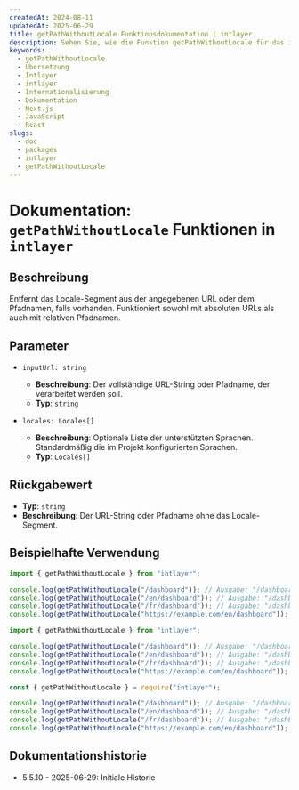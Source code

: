```yaml
---
createdAt: 2024-08-11
updatedAt: 2025-06-29
title: getPathWithoutLocale Funktionsdokumentation | intlayer
description: Sehen Sie, wie die Funktion getPathWithoutLocale für das intlayer-Paket verwendet wird
keywords:
  - getPathWithoutLocale
  - Übersetzung
  - Intlayer
  - intlayer
  - Internationalisierung
  - Dokumentation
  - Next.js
  - JavaScript
  - React
slugs:
  - doc
  - packages
  - intlayer
  - getPathWithoutLocale
---
```


# Dokumentation: `getPathWithoutLocale` Funktionen in `intlayer`

## Beschreibung

Entfernt das Locale-Segment aus der angegebenen URL oder dem Pfadnamen, falls vorhanden. Funktioniert sowohl mit absoluten URLs als auch mit relativen Pfadnamen.

## Parameter

- `inputUrl: string`

  - **Beschreibung**: Der vollständige URL-String oder Pfadname, der verarbeitet werden soll.
  - **Typ**: `string`

- `locales: Locales[]`
  - **Beschreibung**: Optionale Liste der unterstützten Sprachen. Standardmäßig die im Projekt konfigurierten Sprachen.
  - **Typ**: `Locales[]`

## Rückgabewert

- **Typ**: `string`
- **Beschreibung**: Der URL-String oder Pfadname ohne das Locale-Segment.

## Beispielhafte Verwendung

```typescript codeFormat="typescript"
import { getPathWithoutLocale } from "intlayer";

console.log(getPathWithoutLocale("/dashboard")); // Ausgabe: "/dashboard"
console.log(getPathWithoutLocale("/en/dashboard")); // Ausgabe: "/dashboard"
console.log(getPathWithoutLocale("/fr/dashboard")); // Ausgabe: "/dashboard"
console.log(getPathWithoutLocale("https://example.com/en/dashboard")); // Ausgabe: "https://example.com/dashboard"
```

```javascript codeFormat="esm"
import { getPathWithoutLocale } from "intlayer";

console.log(getPathWithoutLocale("/dashboard")); // Ausgabe: "/dashboard"
console.log(getPathWithoutLocale("/en/dashboard")); // Ausgabe: "/dashboard"
console.log(getPathWithoutLocale("/fr/dashboard")); // Ausgabe: "/dashboard"
console.log(getPathWithoutLocale("https://example.com/en/dashboard")); // Ausgabe: "https://example.com/dashboard"
```

```javascript codeFormat="commonjs"
const { getPathWithoutLocale } = require("intlayer");

console.log(getPathWithoutLocale("/dashboard")); // Ausgabe: "/dashboard"
console.log(getPathWithoutLocale("/en/dashboard")); // Ausgabe: "/dashboard"
console.log(getPathWithoutLocale("/fr/dashboard")); // Ausgabe: "/dashboard"
console.log(getPathWithoutLocale("https://example.com/en/dashboard")); // Ausgabe: "https://example.com/dashboard"
```

## Dokumentationshistorie

- 5.5.10 - 2025-06-29: Initiale Historie
